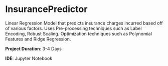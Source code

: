# InsurancePredictor
Linear Regression Model that predicts insurance charges incurred based off of various factors. Uses Pre-processing techniques such as Label Encoding, Robust Scaling. Optimization techniques such as Polynomial Features and Ridge Regression.

**Project Duration**: 3-4 Days

**IDE**: Jupyter Notebook

